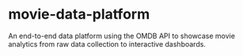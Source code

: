 # movie-data-platform
An end-to-end data platform using the OMDB API to showcase movie analytics from raw data collection to interactive dashboards. 
